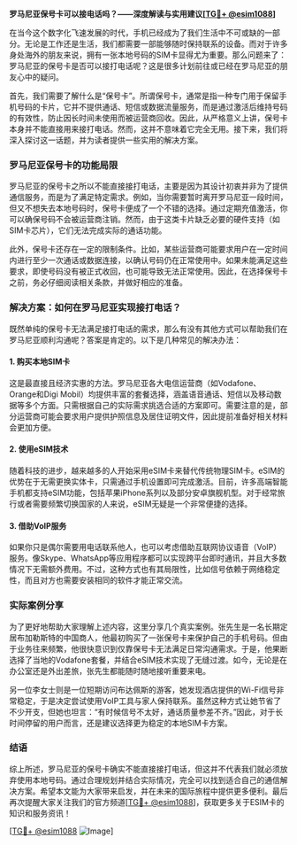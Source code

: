 **罗马尼亚保号卡可以接电话吗？——深度解读与实用建议[[TG💪+ @esim1088](https://t.me/s/esim1088)]**

在当今这个数字化飞速发展的时代，手机已经成为了我们生活中不可或缺的一部分。无论是工作还是生活，我们都需要一部能够随时保持联系的设备。而对于许多身处海外的朋友来说，拥有一张本地号码的SIM卡显得尤为重要。那么问题来了：罗马尼亚的保号卡是否可以接打电话呢？这是很多计划前往或已经在罗马尼亚的朋友心中的疑问。

首先，我们需要了解什么是“保号卡”。所谓保号卡，通常是指一种专门用于保留手机号码的卡片，它并不提供通话、短信或数据流量服务，而是通过激活后维持号码的有效性，防止因长时间未使用而被运营商回收。因此，从严格意义上讲，保号卡本身并不能直接用来接打电话。然而，这并不意味着它完全无用。接下来，我们将深入探讨这一话题，并为读者提供一些实用的解决方案。

### 罗马尼亚保号卡的功能局限

罗马尼亚的保号卡之所以不能直接接打电话，主要是因为其设计初衷并非为了提供通信服务，而是为了满足特定需求。例如，当你需要暂时离开罗马尼亚一段时间，但又不想失去本地号码时，保号卡便成了一个不错的选择。通过定期充值激活，你可以确保号码不会被运营商注销。然而，由于这类卡片缺乏必要的硬件支持（如SIM卡芯片），它们无法完成实际的通话功能。

此外，保号卡还存在一定的限制条件。比如，某些运营商可能要求用户在一定时间内进行至少一次通话或数据连接，以确认号码仍在正常使用中。如果未能满足这些要求，即使号码没有被正式收回，也可能导致无法正常使用。因此，在选择保号卡之前，务必仔细阅读相关条款，并做好相应的准备。

### 解决方案：如何在罗马尼亚实现接打电话？

既然单纯的保号卡无法满足接打电话的需求，那么有没有其他方式可以帮助我们在罗马尼亚顺利沟通呢？答案是肯定的。以下是几种常见的解决办法：

#### 1. 购买本地SIM卡
这是最直接且经济实惠的方法。罗马尼亚各大电信运营商（如Vodafone、Orange和Digi Mobil）均提供丰富的套餐选择，涵盖语音通话、短信以及移动数据等多个方面。只需根据自己的实际需求挑选合适的方案即可。需要注意的是，部分运营商可能会要求用户提供护照信息及居住证明文件，因此提前准备好相关材料会更加方便。

#### 2. 使用eSIM技术
随着科技的进步，越来越多的人开始采用eSIM卡来替代传统物理SIM卡。eSIM的优势在于无需更换实体卡，只需通过手机设置即可完成激活。目前，许多高端智能手机都支持eSIM功能，包括苹果iPhone系列以及部分安卓旗舰机型。对于经常旅行或者需要频繁切换国家的人来说，eSIM无疑是一个非常便捷的选择。

#### 3. 借助VoIP服务
如果你只是偶尔需要用电话联系他人，也可以考虑借助互联网协议语音（VoIP）服务。像Skype、WhatsApp等应用程序都可以实现跨平台即时通讯，并且大多数情况下无需额外费用。不过，这种方式也有其局限性，比如信号依赖于网络稳定性，而且对方也需要安装相同的软件才能正常交流。

### 实际案例分享

为了更好地帮助大家理解上述内容，这里分享几个真实案例。张先生是一名长期定居布加勒斯特的中国商人，他最初购买了一张保号卡来保护自己的手机号码。但由于业务往来频繁，他很快意识到仅靠保号卡无法满足日常沟通需求。于是，他果断选择了当地的Vodafone套餐，并结合eSIM技术实现了无缝过渡。如今，无论是在办公室还是外出差旅，张先生都能随时随地接听重要来电。

另一位李女士则是一位短期访问布达佩斯的游客，她发现酒店提供的Wi-Fi信号非常稳定，于是决定尝试使用VoIP工具与家人保持联系。虽然这种方式让她节省了不少开支，但她也坦言：“有时候信号不太好，通话质量参差不齐。”因此，对于长时间停留的用户而言，还是建议选择更为稳定的本地SIM卡方案。

### 结语

综上所述，罗马尼亚的保号卡确实不能直接接打电话，但这并不代表我们就必须放弃使用本地号码。通过合理规划并结合实际情况，完全可以找到适合自己的通信解决方案。希望本文能为大家带来启发，并在未来的国际旅程中提供更多便利。最后再次提醒大家关注我们的官方频道[[TG💪+ @esim1088](https://t.me/s/esim1088)]，获取更多关于ESIM卡的知识和服务资讯！

[[TG💪+ @esim1088](https://t.me/s/esim1088) ![Image](https://i.postimg.cc/4NQfJmqS/Snipaste-2025-05-13-00-14-12.png)]